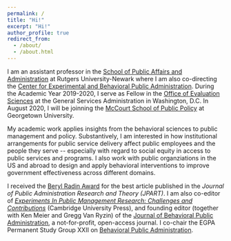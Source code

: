 ```yaml
---
permalink: /
title: "Hi!"
excerpt: "Hi!"
author_profile: true
redirect_from: 
  - /about/
  - /about.html
---
```


I am an assistant professor in the <a href="https://spaa.newark.rutgers.edu" target="_blank">School of Public Affairs and Administration</a> at Rutgers University-Newark where I am also co-directing the <a href="https://spaa.newark.rutgers.edu/cebpa" target="_blank">Center for Experimental and Behavioral Public Administration</a>.  During the Academic Year 2019-2020, I serve as Fellow in the <a href="https://oes.gsa.gov" target="_blank">Office of Evaluation Sciences</a> at the General Services Administration in Washington, D.C.  In August 2020, I will be joinning the <a href="https://mccourt.georgetown.edu" target="_blank">McCourt School of Public Policy</a> at Georgetown University.

My academic work applies insights from the behavioral sciences to public management and policy. Substantively, I am interested in how institutional arrangements for public service delivery affect public employees and the people they serve -- especially with regard to social equity in access to public services and programs. I also work with public organziations in the US and abroad to design and apply behavioral interventions to improve government effectiveness across different domains. 

I received the <a href="https://pmranet.org/awards/" target="_blank">Beryl Radin Award</a> for the best article published in the *Journal of Public Administration Research and Theory (JPART)*. I am also co-editor of <a href="https://www.cambridge.org/core/books/experiments-in-public-management-research/8DB826A84D228568AAEC69732C72F1EC" target="_blank">*Experiments In Public Management Research: Challenges and Contributions*</a> (Cambridge University Press), and founding editor (together with Ken Meier and Gregg Van Ryzin) of the <a href="http://www.journal-bpa.org" target="_blank">Journal of Behavioral Public Administration</a>, a not-for-profit, open-access journal.  I co-chair the EGPA Permanent Study Group XXII on <a href="https://egpa.iias-iisa.org/EGPA_STUDY_GROUPS.php" target="_blank">Behavioral Public Administration</a>.
